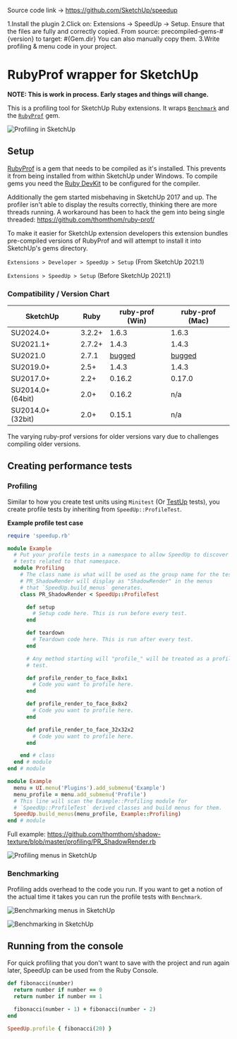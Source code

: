 Source code link -> https://github.com/SketchUp/speedup

1.Install the plugin
2.Click on: Extensions -> SpeedUp -> Setup. 
  Ensure that the files are fully and correctly copied.
    From source: precompiled-gems-#{version} to target: #{Gem.dir}
  You can also manually copy them.
3.Write profiling & menu code in your project.


# RubyProf wrapper for SketchUp

**NOTE: This is work in process. Early stages and things will change.**

This is a profiling tool for SketchUp Ruby extensions. It wraps [`Benchmark`](https://ruby-doc.org/stdlib-2.2.4/libdoc/benchmark/rdoc/Benchmark.html) and the [`RubyProf`](https://github.com/ruby-prof/ruby-prof) gem.

![Profiling in SketchUp](docs/images/profiling.png)

## Setup

[RubyProf](https://github.com/ruby-prof/ruby-prof) is a gem that needs to be compiled as it's installed. This prevents it from being installed from within SketchUp under Windows. To compile gems you need the [Ruby DevKit](https://rubyinstaller.org/add-ons/devkit.html) to be configured for the compiler.

Additionally the gem started misbehaving in SketchUp 2017 and up. The profiler isn't able to display the results correctly, thinking there are more threads running. A workaround has been to hack the gem into being single threaded: https://github.com/thomthom/ruby-prof/

To make it easier for SketchUp extension developers this extension bundles pre-compiled versions of RubyProf and will attempt to install it into SketchUp's gems directory.

`Extensions > Developer > SpeedUp > Setup` (From SketchUp 2021.1)

`Extensions > SpeedUp > Setup`  (Before SketchUp 2021.1)

### Compatibility / Version Chart

| SketchUp | Ruby | ruby-prof (Win) | ruby-prof (Mac) |
| --- | --- | --- | --- |
| SU2024.0+ | 3.2.2+ | 1.6.3 | 1.6.3 |
| SU2021.1+ | 2.7.2+ | 1.4.3 | 1.4.3 |
| SU2021.0 | 2.7.1 | [bugged](https://bugs.ruby-lang.org/issues/17152) | [bugged](https://bugs.ruby-lang.org/issues/17152) |
| SU2019.0+ | 2.5+ | 1.4.3 | 1.4.3 |
| SU2017.0+ | 2.2+ | 0.16.2 | 0.17.0 |
| SU2014.0+ (64bit) | 2.0+ | 0.16.2 | n/a |
| SU2014.0+ (32bit) | 2.0+ | 0.15.1 | n/a |

The varying ruby-prof versions for older versions vary due to challenges compiling older versions.

## Creating performance tests

### Profiling

Similar to how you create test units using `Minitest` (Or [TestUp](https://github.com/SketchUp/testup-2) tests), you create profile tests by inheriting from `SpeedUp::ProfileTest`.

**Example profile test case**

```ruby
require 'speedup.rb'

module Example
  # Put your profile tests in a namespace to allow SpeedUp to discover all
  # tests related to that namespace.
  module Profiling
    # The class name is what will be used as the group name for the tests.
    # PR_ShadowRender will display as "ShadowRender" in the menus
    # that `SpeedUp.build_menus` generates.
    class PR_ShadowRender < SpeedUp::ProfileTest

      def setup
        # Setup code here. This is run before every test.
      end

      def teardown
        # Teardown code here. This is run after every test.
      end

      # Any method starting will "profile_" will be treated as a profile
      # test.

      def profile_render_to_face_8x8x1
        # Code you want to profile here.
      end

      def profile_render_to_face_8x8x2
        # Code you want to profile here.
      end

      def profile_render_to_face_32x32x2
        # Code you want to profile here.
      end

    end # class
  end # module
end # module
```

```ruby
module Example
  menu = UI.menu('Plugins').add_submenu('Example')
  menu_profile = menu.add_submenu('Profile')
  # This line will scan the Example::Profiling module for
  # `SpeedUp::ProfileTest` derived classes and build menus for them.
  SpeedUp.build_menus(menu_profile, Example::Profiling)
end # module
```

Full example: https://github.com/thomthom/shadow-texture/blob/master/profiling/PR_ShadowRender.rb

![Profiling menus in SketchUp](docs/images/profiling-menu.png)

### Benchmarking

Profiling adds overhead to the code you run. If you want to get a notion of the actual time it takes you can run the profile tests with `Benchmark`.

![Benchmarking menus in SketchUp](docs/images/benchmarking-menu.png)

![Benchmarking in SketchUp](docs/images/benchmarking.png)

## Running from the console

For quick profiling that you don't want to save with the project and run again later, SpeedUp can be used from the Ruby Console.

```ruby
def fibonacci(number)
  return number if number == 0
  return number if number == 1

  fibonacci(number - 1) + fibonacci(number - 2)
end

SpeedUp.profile { fibonacci(20) }
```